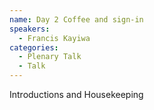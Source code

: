 ```yaml
---
name: Day 2 Coffee and sign-in
speakers:
  - Francis Kayiwa
categories:
  - Plenary Talk
  - Talk
---
```

Introductions and Housekeeping
